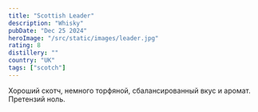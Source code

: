 ```yaml
---
title: "Scottish Leader"
description: "Whisky"
pubDate: "Dec 25 2024"
heroImage: "/src/static/images/leader.jpg"
rating: 8
distillery: ""
country: "UK"
tags: ["scotch"]
---
```


Хороший скотч, немного торфяной, сбалансированный вкус и аромат. Претензий ноль.
